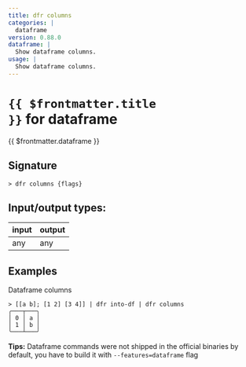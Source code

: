 ```yaml
---
title: dfr columns
categories: |
  dataframe
version: 0.88.0
dataframe: |
  Show dataframe columns.
usage: |
  Show dataframe columns.
---
```

<!-- This file is automatically generated. Please edit the command in https://github.com/nushell/nushell instead. -->

# <code>{{ $frontmatter.title }}</code> for dataframe

<div class='command-title'>{{ $frontmatter.dataframe }}</div>

## Signature

```> dfr columns {flags} ```


## Input/output types:

| input | output |
| ----- | ------ |
| any   | any    |

## Examples

Dataframe columns
```nu
> [[a b]; [1 2] [3 4]] | dfr into-df | dfr columns
╭───┬───╮
│ 0 │ a │
│ 1 │ b │
╰───┴───╯

```


**Tips:** Dataframe commands were not shipped in the official binaries by default, you have to build it with `--features=dataframe` flag